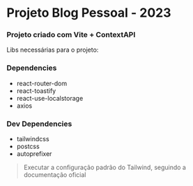# Projeto Blog Pessoal - 2023

### Projeto criado com Vite + ContextAPI

Libs necessárias para o projeto:
### Dependencies
* react-router-dom
* react-toastify
* react-use-localstorage
* axios

### Dev Dependencies
* tailwindcss
* postcss
* autoprefixer
> Executar a configuração padrão do Tailwind, seguindo a documentação oficial

